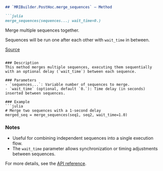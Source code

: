 ```markdown
## `MRIBuilder.PostHoc.merge_sequences` — Method

```julia
merge_sequences(sequences...; wait_time=0.)
```

Merge multiple sequences together.

Sequences will be run one after each other with `wait_time` in between.

[Source](https://git.fmrib.ox.ac.uk/ndcn0236/MRIBuilder.jl/-/tree/232eca241998cb0f1dcb2b58947141f9987592e9/src/post_hoc.jl#L141-L147)
``` 

### Description
This method merges multiple sequences, executing them sequentially with an optional delay (`wait_time`) between each sequence.

### Parameters
- `sequences...`: Variable number of sequences to merge.
- `wait_time` (optional, default `0.`): Time delay (in seconds) inserted between sequences.

### Example
```julia
# Merge two sequences with a 1-second delay
merged_seq = merge_sequences(seq1, seq2, wait_time=1.0)
```

### Notes
- Useful for combining independent sequences into a single execution flow.
- The `wait_time` parameter allows synchronization or timing adjustments between sequences. 

For more details, see the [API reference](#MRIBuilder.PostHoc.merge_sequences-Tuple{Vararg{Sequence}}).
```
